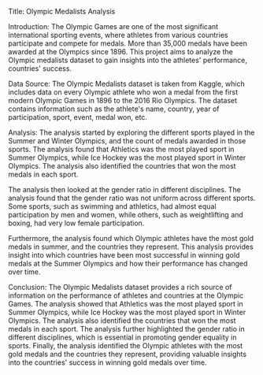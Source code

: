 Title: Olympic Medalists Analysis

Introduction:
The Olympic Games are one of the most significant international sporting events, where athletes from various countries participate and compete for medals. More than 35,000 medals have been awarded at the Olympics since 1896. This project aims to analyze the Olympic medalists dataset to gain insights into the athletes' performance, countries' success.

Data Source:
The Olympic Medalists dataset is taken from Kaggle, which includes data on every Olympic athlete who won a medal from the first modern Olympic Games in 1896 to the 2016 Rio Olympics. The dataset contains information such as the athlete's name, country, year of participation, sport, event, medal won, etc.

Analysis:
The analysis started by exploring the different sports played in the Summer and Winter Olympics, and the count of medals awarded in those sports. The analysis found that Athletics was the most played sport in Summer Olympics, while Ice Hockey was the most played sport in Winter Olympics. The analysis also identified the countries that won the most medals in each sport.

The analysis then looked at the gender ratio in different disciplines. The analysis found that the gender ratio was not uniform across different sports. Some sports, such as swimming and athletics, had almost equal participation by men and women, while others, such as weightlifting and boxing, had very low female participation.

Furthermore, the analysis found which Olympic athletes have the most gold medals in summer, and the countries they represent. This analysis provides insight into which countries have been most successful in winning gold medals at the Summer Olympics and how their performance has changed over time.

Conclusion:
The Olympic Medalists dataset provides a rich source of information on the performance of athletes and countries at the Olympic Games. The analysis showed that Athletics was the most played sport in Summer Olympics, while Ice Hockey was the most played sport in Winter Olympics. The analysis also identified the countries that won the most medals in each sport. The analysis further highlighted the gender ratio in different disciplines, which is essential in promoting gender equality in sports. Finally, the analysis identified the Olympic athletes with the most gold medals and the countries they represent, providing valuable insights into the countries' success in winning gold medals over time.

